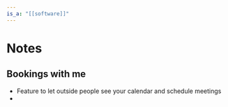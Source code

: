```yaml
---
is_a: "[[software]]"
---
```

# Notes
## Bookings with me
- Feature to let outside people see your calendar and schedule meetings
- 